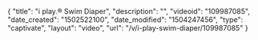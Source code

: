 {
    "title": "i play.&reg; Swim Diaper",
    "description": "",
    "videoid": "109987085",
    "date_created": "1502522100",
    "date_modified": "1504247456",
    "type": "captivate",
    "layout": "video",
    "url": "\/v\/i-play-swim-diaper\/109987085"
}